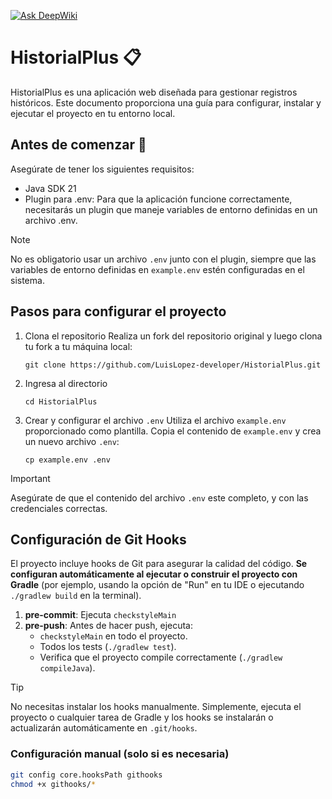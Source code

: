[![Ask DeepWiki](https://deepwiki.com/badge.svg)](https://deepwiki.com/luislh-dev/HistorialPlus)

# HistorialPlus  📋

HistorialPlus es una aplicación web diseñada para gestionar registros históricos. Este documento proporciona una guía
para configurar, instalar y ejecutar el proyecto en tu entorno local.

## Antes de comenzar 🚀
Asegúrate de tener los siguientes requisitos:
- Java SDK 21
- Plugin para .env: Para que la aplicación funcione correctamente, necesitarás un plugin que maneje variables de entorno definidas en un archivo .env.

> [!NOTE]
> No es obligatorio usar un archivo `.env` junto con el plugin, siempre que las variables de entorno definidas en `example.env` estén configuradas en el sistema.

## Pasos para configurar el proyecto
1. Clona el repositorio
   Realiza un fork del repositorio original y luego clona tu fork a tu máquina local:
   
   ```
   git clone https://github.com/LuisLopez-developer/HistorialPlus.git
   ```
2. Ingresa al directorio

    ```
    cd HistorialPlus
   ```
3. Crear y configurar el archivo `.env`
   Utiliza el archivo `example.env` proporcionado como plantilla. Copia el contenido de `example.env` y crea un nuevo archivo `.env`:

   ```
   cp example.env .env
   ```
   
  > [!IMPORTANT]  
  > Asegúrate de que el contenido del archivo `.env` este completo, y con las credenciales correctas.

## Configuración de Git Hooks

El proyecto incluye hooks de Git para asegurar la calidad del código. **Se configuran automáticamente al ejecutar o construir el proyecto con Gradle** (por ejemplo, usando la opción de "Run" en tu IDE o ejecutando `./gradlew build` en la terminal).

1. **pre-commit**: Ejecuta `checkstyleMain`
2. **pre-push**: Antes de hacer push, ejecuta:
   - `checkstyleMain` en todo el proyecto.
   - Todos los tests (`./gradlew test`).
   - Verifica que el proyecto compile correctamente (`./gradlew compileJava`).


> [!TIP]
> No necesitas instalar los hooks manualmente. Simplemente, ejecuta el proyecto o cualquier tarea de Gradle y los hooks se instalarán o actualizarán automáticamente en `.git/hooks`.

### Configuración manual (solo si es necesaria)

```bash
git config core.hooksPath githooks
chmod +x githooks/*